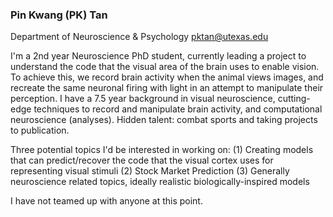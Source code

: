 ### Pin Kwang (PK) Tan
Department of Neuroscience & Psychology
pktan@utexas.edu

I'm a 2nd year Neuroscience PhD student, currently leading a project to understand the code that the visual area of the brain uses to enable vision. To achieve this, we record brain activity when the animal views images, and recreate the same neuronal firing with light in an attempt to manipulate their perception. 
I have a 7.5 year background in visual neuroscience, cutting-edge techniques to record and manipulate brain activity, and computational neuroscience (analyses). Hidden talent: combat sports and taking projects to publication.

Three potential topics I'd be interested in working on:
(1) Creating models that can predict/recover the code that the visual cortex uses for representing visual stimuli
(2) Stock Market Prediction
(3) Generally neuroscience related topics, ideally realistic biologically-inspired models

I have not teamed up with anyone at this point.
